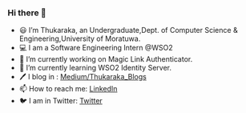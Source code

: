 ### Hi there 👋


- 😃 I’m Thukaraka, an Undergraduate,Dept. of Computer Science & Engineering,University of Moratuwa.
- 💻 I am a Software Engineering Intern @WSO2
- 🔭 I’m currently working on Magic Link Authenticator.
- 🌱 I’m currently learning WSO2 Identity Server.
- 🖊️ I blog in : [Medium/Thukaraka_Blogs](https://pthukaraka-17.medium.com/)
- 📫 How to reach me: [LinkedIn](https://www.linkedin.com/in/thukaraka-pakeerathan/)
- 🐦 I am in Twitter: [Twitter](https://twitter.com/account/access)
